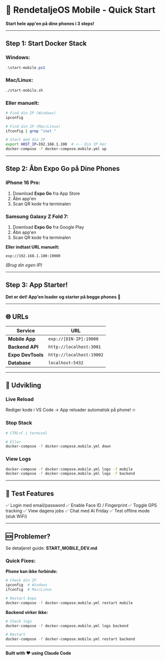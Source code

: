 # 🚀 RendetaljeOS Mobile - Quick Start

**Start hele app'en på dine phones i 3 steps!**

---

## Step 1: Start Docker Stack

### Windows:
```powershell
.\start-mobile.ps1
```

### Mac/Linux:
```bash
./start-mobile.sh
```

### Eller manuelt:
```bash
# Find din IP (Windows)
ipconfig

# Find din IP (Mac/Linux)
ifconfig | grep "inet "

# Start med din IP
export HOST_IP=192.168.1.100  # <-- Din IP her
docker-compose -f docker-compose.mobile.yml up
```

---

## Step 2: Åbn Expo Go på Dine Phones

### iPhone 16 Pro:
1. Download **Expo Go** fra App Store
2. Åbn app'en
3. Scan QR kode fra terminalen

### Samsung Galaxy Z Fold 7:
1. Download **Expo Go** fra Google Play
2. Åbn app'en
3. Scan QR kode fra terminalen

**Eller indtast URL manuelt:**
```
exp://192.168.1.100:19000
```
*(Brug din egen IP)*

---

## Step 3: App Starter!

**Det er det! App'en loader og starter på begge phones** 🎉

---

## 🌐 URLs

| Service | URL |
|---------|-----|
| **Mobile App** | `exp://[DIN-IP]:19000` |
| **Backend API** | `http://localhost:3001` |
| **Expo DevTools** | `http://localhost:19002` |
| **Database** | `localhost:5432` |

---

## 🔧 Udvikling

### Live Reload
Rediger kode i VS Code → App reloader automatisk på phone! 🔥

### Stop Stack
```bash
# CTRL+C i terminal

# Eller
docker-compose -f docker-compose.mobile.yml down
```

### View Logs
```bash
docker-compose -f docker-compose.mobile.yml logs -f mobile
docker-compose -f docker-compose.mobile.yml logs -f backend
```

---

## 📱 Test Features

✅ Login med email/password
✅ Enable Face ID / Fingerprint
✅ Toggle GPS tracking
✅ View dagens jobs
✅ Chat med AI Friday
✅ Test offline mode (sluk WiFi)

---

## 🆘 Problemer?

Se detaljeret guide: **START_MOBILE_DEV.md**

### Quick Fixes:

**Phone kan ikke forbinde:**
```bash
# Check din IP
ipconfig  # Windows
ifconfig  # Mac/Linux

# Restart Expo
docker-compose -f docker-compose.mobile.yml restart mobile
```

**Backend virker ikke:**
```bash
# Check logs
docker-compose -f docker-compose.mobile.yml logs backend

# Restart
docker-compose -f docker-compose.mobile.yml restart backend
```

---

**Built with ❤️ using Claude Code**
